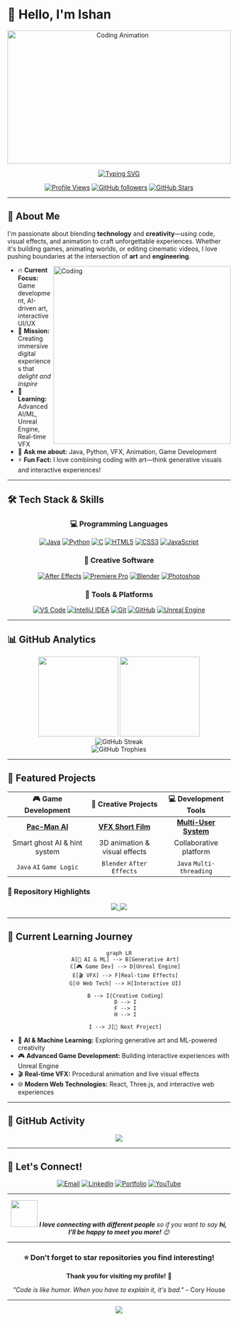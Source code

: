 # 👋 Hello, I'm **Ishan**

<div align="center">
  <img src="https://media.giphy.com/media/x1CjxowaWEV1YXV47t/giphy.gif" width="100%" height="300" alt="Coding Animation"/>
</div>

<div align="center">
  
[![Typing SVG](https://readme-typing-svg.demolab.com/?lines=Tech+Enthusiast+%7C+Coder+%7C+Creator;VFX+Artist+%7C+Animator+%7C+Video+Editor;Java+Developer+%7C+AI+Explorer;Building+the+Future+with+Code!&font=Fira%20Code&center=true&width=600&height=100&duration=4000&pause=1000)](https://git.io/typing-svg)

</div>

<div align="center">
  
[![Profile Views](https://komarev.com/ghpvc/?username=IshanG2111&color=blueviolet&style=flat-square&label=Profile+Views)](https://github.com/IshanG2111)
[![GitHub followers](https://img.shields.io/github/followers/IshanG2111?label=Followers&style=social)](https://github.com/IshanG2111)
[![GitHub Stars](https://img.shields.io/github/stars/IshanG2111?label=Stars&style=social)](https://github.com/IshanG2111)

</div>

---

## 🧐 About Me

I'm passionate about blending **technology** and **creativity**—using code, visual effects, and animation to craft unforgettable experiences. Whether it's building games, animating worlds, or editing cinematic videos, I love pushing boundaries at the intersection of **art** and **engineering**.

<img align="right" alt="Coding" width="400" src="https://media.giphy.com/media/QpVUMRUJGokfqXyfa1/giphy.gif">

- 🔥 **Current Focus:** Game development, AI-driven art, interactive UI/UX
- 🎯 **Mission:** Creating immersive digital experiences that *delight and inspire*
- 🌱 **Learning:** Advanced AI/ML, Unreal Engine, Real-time VFX
- 💬 **Ask me about:** Java, Python, VFX, Animation, Game Development
- ⚡ **Fun Fact:** I love combining coding with art—think generative visuals and interactive experiences!

---

## 🛠️ Tech Stack & Skills

<div align="center">

### 💻 Programming Languages
[![Java](https://img.shields.io/badge/Java-ED8B00?style=for-the-badge&logo=openjdk&logoColor=white)](https://java.com)
[![Python](https://img.shields.io/badge/Python-3776AB?style=for-the-badge&logo=python&logoColor=white)](https://python.org)
[![C](https://img.shields.io/badge/C-00599C?style=for-the-badge&logo=c&logoColor=white)](https://en.wikipedia.org/wiki/C_(programming_language))
[![HTML5](https://img.shields.io/badge/HTML5-E34F26?style=for-the-badge&logo=html5&logoColor=white)](https://html.spec.whatwg.org/)
[![CSS3](https://img.shields.io/badge/CSS3-1572B6?style=for-the-badge&logo=css3&logoColor=white)](https://www.w3.org/Style/CSS/)
[![JavaScript](https://img.shields.io/badge/JavaScript-F7DF1E?style=for-the-badge&logo=javascript&logoColor=black)](https://javascript.com)

### 🎨 Creative Software
[![After Effects](https://img.shields.io/badge/Adobe%20After%20Effects-9999FF?style=for-the-badge&logo=Adobe%20After%20Effects&logoColor=white)](https://www.adobe.com/products/aftereffects.html)
[![Premiere Pro](https://img.shields.io/badge/Adobe%20Premiere%20Pro-9999FF?style=for-the-badge&logo=Adobe%20Premiere%20Pro&logoColor=white)](https://www.adobe.com/products/premiere.html)
[![Blender](https://img.shields.io/badge/Blender-F5792A?style=for-the-badge&logo=blender&logoColor=white)](https://www.blender.org/)
[![Photoshop](https://img.shields.io/badge/Adobe%20Photoshop-31A8FF?style=for-the-badge&logo=Adobe%20Photoshop&logoColor=white)](https://www.adobe.com/products/photoshop.html)

### 🔧 Tools & Platforms
[![VS Code](https://img.shields.io/badge/VS%20Code-007ACC?style=for-the-badge&logo=visual-studio-code&logoColor=white)](https://code.visualstudio.com/)
[![IntelliJ IDEA](https://img.shields.io/badge/IntelliJ%20IDEA-000000?style=for-the-badge&logo=intellij-idea&logoColor=white)](https://www.jetbrains.com/idea/)
[![Git](https://img.shields.io/badge/Git-F05032?style=for-the-badge&logo=git&logoColor=white)](https://git-scm.com/)
[![GitHub](https://img.shields.io/badge/GitHub-181717?style=for-the-badge&logo=github&logoColor=white)](https://github.com/)
[![Unreal Engine](https://img.shields.io/badge/Unreal%20Engine-313131?style=for-the-badge&logo=unreal-engine&logoColor=white)](https://www.unrealengine.com/)

</div>

---

## 📊 GitHub Analytics

<div align="center">
  <img height="180em" src="https://github-readme-stats.vercel.app/api?username=IshanG2111&show_icons=true&theme=tokyonight&include_all_commits=true&count_private=true"/>
  <img height="180em" src="https://github-readme-stats.vercel.app/api/top-langs/?username=IshanG2111&layout=compact&langs_count=8&theme=tokyonight"/>
</div>

<div align="center">
  <img src="https://github-readme-streak-stats.herokuapp.com/?user=IshanG2111&theme=tokyonight" alt="GitHub Streak"/>
</div>

<div align="center">
  <img src="https://github-profile-trophy.vercel.app/?username=IshanG2111&theme=tokyonight&no-frame=true&row=1&column=7" alt="GitHub Trophies"/>
</div>

---

## 🚀 Featured Projects

<div align="center">

| 🎮 **Game Development** | 🎨 **Creative Projects** | 💻 **Development Tools** |
|:---:|:---:|:---:|
| [**Pac-Man AI**](https://github.com/IshanG2111) | [**VFX Short Film**](https://github.com/IshanG2111) | [**Multi-User System**](https://github.com/IshanG2111/MultiUser) |
| Smart ghost AI & hint system | 3D animation & visual effects | Collaborative platform |
| `Java` `AI` `Game Logic` | `Blender` `After Effects` | `Java` `Multi-threading` |

</div>

### 📌 Repository Highlights

<div align="center">
  <a href="https://github.com/IshanG2111/100-Days-of-Python">
    <img src="https://github-readme-stats.vercel.app/api/pin/?username=IshanG2111&repo=100-Days-of-Python&theme=tokyonight" />
  </a>
  <a href="https://github.com/IshanG2111/DSA">
    <img src="https://github-readme-stats.vercel.app/api/pin/?username=IshanG2111&repo=DSA&theme=tokyonight" />
  </a>
</div>

---

## 🌱 Current Learning Journey

<div align="center">

```mermaid
graph LR
    A[🤖 AI & ML] --> B[Generative Art]
    C[🎮 Game Dev] --> D[Unreal Engine]
    E[🎬 VFX] --> F[Real-time Effects]
    G[🌐 Web Tech] --> H[Interactive UI]
    
    B --> I[Creative Coding]
    D --> I
    F --> I
    H --> I
    
    I --> J[🚀 Next Project]
```

</div>

- 🤖 **AI & Machine Learning:** Exploring generative art and ML-powered creativity
- 🎮 **Advanced Game Development:** Building interactive experiences with Unreal Engine
- 🎬 **Real-time VFX:** Procedural animation and live visual effects
- 🌐 **Modern Web Technologies:** React, Three.js, and interactive web experiences

---

## 🎯 GitHub Activity

<div align="center">
  <img src="https://github-readme-activity-graph.vercel.app/graph?username=IshanG2111&theme=tokyo-night&hide_border=true" />
</div>

---

## 🤝 Let's Connect!

<div align="center">

[![Email](https://img.shields.io/badge/Email-D14836?style=for-the-badge&logo=gmail&logoColor=white)](mailto:your.email@example.com)
[![LinkedIn](https://img.shields.io/badge/LinkedIn-0077B5?style=for-the-badge&logo=linkedin&logoColor=white)](https://linkedin.com/in/yourprofile)
[![Portfolio](https://img.shields.io/badge/Portfolio-FF7139?style=for-the-badge&logo=Firefox-Browser&logoColor=white)](https://your-portfolio.com)
[![YouTube](https://img.shields.io/badge/YouTube-FF0000?style=for-the-badge&logo=youtube&logoColor=white)](https://youtube.com/@yourchannel)

</div>

---

<div align="center">
  <img src="https://media.giphy.com/media/LnQjpWaON8nhr21vNW/giphy.gif" width="60"> <em><b>I love connecting with different people</b> so if you want to say <b>hi, I'll be happy to meet you more!</b> 😊</em>
</div>

---

<div align="center">
  
### ⭐ Don't forget to star repositories you find interesting!

**Thank you for visiting my profile!** 🙏

*"Code is like humor. When you have to explain it, it's bad."* – Cory House

</div>

---

<div align="center">
  <img src="https://capsule-render.vercel.app/api?type=waving&color=gradient&height=60&section=footer"/>
</div>
